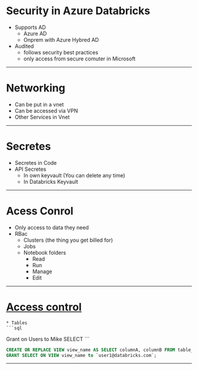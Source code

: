 # Security in Azure Databricks
* Supports AD
    * Azure AD
    * Onprem with Azure Hybred AD
* Audited
    * follows security best practices
    * only access from secure comuter in Microsoft
---
# Networking

* Can be put in a vnet
* Can be accessed via VPN
* Other Services in Vnet
---

# Secretes
* Secretes in Code
* API Secretes
    * In own keyvault (You can delete any time)
    * In Databricks Keyvault
---
# Acess Conrol
* Only access to data they need
* RBac 
    * Clusters (the thing you get billed for)
    * Jobs
    * Notebook folders
        * Read 
        * Run
        * Manage
        * Edit

---
# [Access control](https://docs.databricks.com/administration-guide/admin-settings/table-acls/object-permissions.html)
    * Tables    
    ```sql
Grant on Users to Mike SELECT
    ```
```sql
CREATE OR REPLACE VIEW view_name AS SELECT columnA, columnB FROM table_name WHERE columnC > 1000;
GRANT SELECT ON VIEW view_name to `user1@databricks.com`;
```
---
